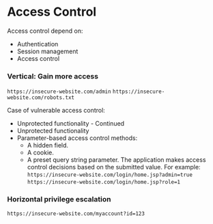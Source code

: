 # Access Control 
Access control depend on:
- Authentication
- Session management
- Access control 

### Vertical: Gain more access
`https://insecure-website.com/admin`
`https://insecure-website.com/robots.txt`

Case of vulnerable access control:
-  Unprotected functionality - Continued
-  Unprotected functionality
-  Parameter-based access control methods:
	-  A hidden field.
	- A cookie.
	- A preset query string parameter.
		The application makes access control decisions based on the submitted value. For example:
		`https://insecure-website.com/login/home.jsp?admin=true`
		`https://insecure-website.com/login/home.jsp?role=1`

### Horizontal privilege escalation
`https://insecure-website.com/myaccount?id=123`